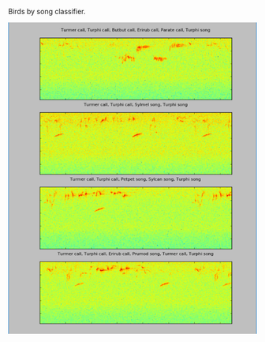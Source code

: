 Birds by song classifier.

![Birds singing](https://github.com/NotImplemented/birds_by_song_classifier/blob/master/Spectrograms.png)
